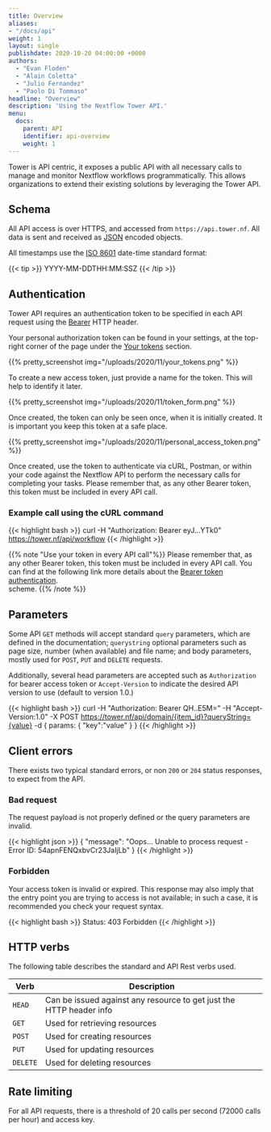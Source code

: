 ```yaml
---
title: Overview
aliases:
- "/docs/api"
weight: 1
layout: single
publishdate: 2020-10-20 04:00:00 +0000
authors:
  - "Evan Floden"
  - "Alain Coletta"
  - "Julio Fernandez"
  - "Paolo Di Tommaso"
headline: "Overview"
description: 'Using the Nextflow Tower API.'
menu:
  docs:
    parent: API
    identifier: api-overview
    weight: 1
---
```


Tower is API centric, it exposes a public API with all necessary calls to manage and monitor Nextflow workflows programmatically. 
This allows organizations to extend their existing solutions by leveraging the Tower API.


## Schema

All API access is over HTTPS, and accessed from `https://api.tower.nf`. All data is sent and received as [JSON](https://www.json.org/) encoded objects.

All timestamps use the [ISO 8601](https://www.iso.org/iso-8601-date-and-time-format.html) date-time standard format:

{{< tip >}}
YYYY-MM-DDTHH:MM:SSZ
{{< /tip >}}


## Authentication

Tower API requires an authentication token to be specified in each API request using the 
[Bearer](https://swagger.io/docs/specification/authentication/bearer-authentication) HTTP header.

Your personal authorization token can be found in your settings, at the top-right corner of the page under the 
[Your tokens](https://tower.nf/tokens) section.

{{% pretty_screenshot img="/uploads/2020/11/your_tokens.png" %}}

To create a new access token, just provide a name for the token. This will help to identify it later.

{{% pretty_screenshot img="/uploads/2020/11/token_form.png" %}}

Once created, the token can only be seen once, when it is initially created. It is important you keep this token at a safe place.

{{% pretty_screenshot img="/uploads/2020/11/personal_access_token.png" %}}

Once created, use the token to authenticate via cURL, Postman, or within your code against the Nextflow API to perform the necessary calls for completing your tasks. 
Please remember that, as any other Bearer token, this token must be included in every API call.


### Example call using the cURL command

{{< highlight bash >}}
curl -H "Authorization: Bearer eyJ...YTk0" https://tower.nf/api/workflow
{{< /highlight >}}


{{% note "Use your token in every API call"%}}
Please remember that, as any other Bearer token, this token must be included in every API call. You can find at the 
following link more details about the [Bearer token authentication](https://swagger.io/docs/specification/authentication/bearer-authentication).  
scheme.
{{% /note %}}

## Parameters

Some API `GET` methods will accept standard `query` parameters, which are defined in the documentation; `querystring` optional 
parameters such as page size, number (when available) and file name; and body parameters, mostly used for `POST`, `PUT` and `DELETE` requests.

Additionally, several head parameters are accepted such as `Authorization` for bearer access token or `Accept-Version` to indicate the desired API version to use (default to version 1.0.)

{{< highlight bash >}}
curl -H "Authorization: Bearer QH..E5M=" 
     -H "Accept-Version:1.0"
     -X POST https://tower.nf/api/domain/{item_id}?queryString={value}
     -d { params: { "key":"value" } }
{{< /highlight >}}

## Client errors

There exists two typical standard errors, or non `200` or `204` status responses, to expect from the API.

### Bad request 

The request payload is not properly defined or the query parameters are invalid.

{{< highlight json >}}
{
    "message": "Oops... Unable to process request - Error ID: 54apnFENQxbvCr23JaIjLb"
}
{{< /highlight >}}

### Forbidden 

Your access token is invalid or expired. This response may also imply that the entry point you are trying to access is not available; 
in such a case, it is recommended you check your request syntax.

{{< highlight bash >}}
Status: 403 Forbidden
{{< /highlight >}}

## HTTP verbs

The following table describes the standard and API Rest verbs used.

| Verb | Description |
|------|-------------|
| `HEAD` | Can be issued against any resource to get just the HTTP header info |
| `GET` | Used for retrieving resources |
| `POST` | Used for creating resources |
| `PUT` | Used for updating resources |
| `DELETE` | Used for deleting resources |

## Rate limiting

For all API requests, there is a threshold of 20 calls per second (72000 calls per hour) and access key. 

